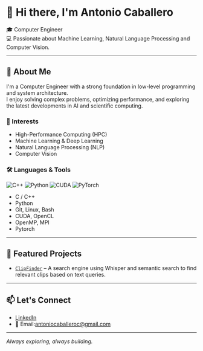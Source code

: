 # 👋 Hi there, I'm Antonio Caballero

🎓 Computer Engineer  
💻 Passionate about Machine Learning, Natural Language Processing and Computer Vision.

---

## 🚀 About Me

I'm a Computer Engineer with a strong foundation in low-level programming and system architecture.  
I enjoy solving complex problems, optimizing performance, and exploring the latest developments in AI and scientific computing.

### 🧠 Interests
- High-Performance Computing (HPC)
- Machine Learning & Deep Learning
- Natural Language Processing (NLP)
- Computer Vision

### 🛠️ Languages & Tools
![C++](https://img.shields.io/badge/C++-00599C?style=flat&logo=c%2B%2B&logoColor=white)
![Python](https://img.shields.io/badge/Python-3776AB?style=flat&logo=python&logoColor=white)
![CUDA](https://img.shields.io/badge/CUDA-76B900?style=flat&logo=nvidia&logoColor=white)
![PyTorch](https://img.shields.io/badge/PyTorch-EE4C2C?style=flat&logo=pytorch&logoColor=white)

- C / C++
- Python
- Git, Linux, Bash
- CUDA, OpenCL
- OpenMP, MPI
- Pytorch

  

---

## 📂 Featured Projects
- [`ClipFinder`](https://github.com/antonio-caballero-dev/ClipFinder) – A search engine using Whisper and semantic search to find relevant clips based on text queries.



---


## 📫 Let's Connect

- [LinkedIn](https://linkedin.com/in/acaballerocarrasco)  
- 📧 Email:antoniocaballeroc@gmail.com

---

*Always exploring, always building.*

<!--
**antonio-caballero-dev/antonio-caballero-dev** is a ✨ _special_ ✨ repository because its `README.md` (this file) appears on your GitHub profile.

Here are some ideas to get you started:

- 🔭 I’m currently working on ...
- 🌱 I’m currently learning ...
- 👯 I’m looking to collaborate on ...
- 🤔 I’m looking for help with ...
- 💬 Ask me about ...
- 📫 How to reach me: ...
- 😄 Pronouns: ...
- ⚡ Fun fact: ...
-->
